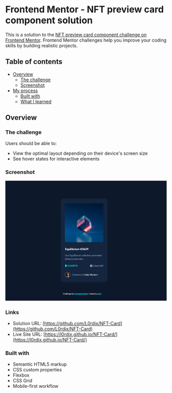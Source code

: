 # Frontend Mentor - NFT preview card component solution

This is a solution to the [NFT preview card component challenge on Frontend Mentor](https://www.frontendmentor.io/challenges/nft-preview-card-component-SbdUL_w0U). Frontend Mentor challenges help you improve your coding skills by building realistic projects. 

## Table of contents

- [Overview](#overview)
  - [The challenge](#the-challenge)
  - [Screenshot](#screenshot)
- [My process](#my-process)
  - [Built with](#built-with)
  - [What I learned](#what-i-learned)

## Overview

### The challenge

Users should be able to:

- View the optimal layout depending on their device's screen size
- See hover states for interactive elements

### Screenshot

![](./Screenshot.png)


### Links

- Solution URL: [https://github.com/L0rdix/NFT-Card](https://github.com/L0rdix/NFT-Card)
- Live Site URL: [https://l0rdix.github.io/NFT-Card/](https://l0rdix.github.io/NFT-Card/)


### Built with

- Semantic HTML5 markup
- CSS custom properties
- Flexbox
- CSS Grid
- Mobile-first workflow


